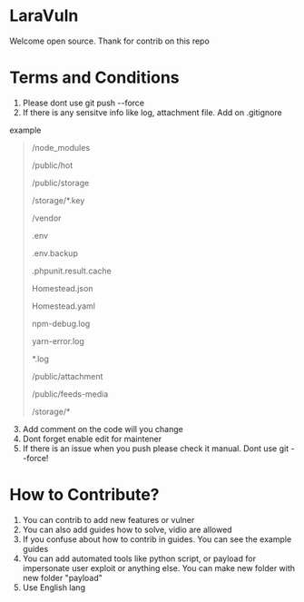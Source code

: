 # LaraVuln

Welcome open source. Thank for contrib on this repo 

# Terms and Conditions

1. Please dont use git push --force 
2. If there is any sensitve info like log, attachment file. Add on .gitignore 

example 

> /node_modules
> 
> /public/hot
> 
> /public/storage
> 
> /storage/*.key
> 
> /vendor
> 
> .env
> 
> .env.backup
> 
> .phpunit.result.cache
> 
> Homestead.json
> 
> Homestead.yaml
> 
> npm-debug.log
> 
> yarn-error.log
> 
> *.log
> 
> /public/attachment
> 
> /public/feeds-media
> 
> /storage/*

3. Add comment on the code will you change 
4. Dont forget enable edit for maintener
5. If there is an issue when you push please check it manual. Dont use git --force! 

# How to Contribute? 

1. You can contrib to add new features or vulner 
2. You can also add guides how to solve, vidio are allowed 
3. If you confuse about how to contrib in guides. You can see the example guides 
4. You can add automated tools like python script, or payload for impersonate user exploit or anything else. You can make new folder with new folder "payload"
5. Use English lang 
